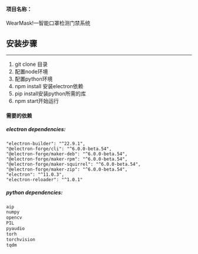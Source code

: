 #### **项目名称**：

WearMask!—智能口罩检测门禁系统

## 安装步骤

___

1. git clone 目录
2. 配置node环境
3. 配置python环境
4. npm install 安装electron依赖
5. pip install安装python所需的库
6. npm start开始运行

#### 需要的依赖

##### electron dependencies:

```
"electron-builder": "^22.9.1",
"@electron-forge/cli": "^6.0.0-beta.54",
"@electron-forge/maker-deb": "^6.0.0-beta.54",
"@electron-forge/maker-rpm": "^6.0.0-beta.54",
"@electron-forge/maker-squirrel": "^6.0.0-beta.54",
"@electron-forge/maker-zip": "^6.0.0-beta.54",
"electron": "^11.0.3",
"electron-reloader": "^1.0.1"
```

##### python dependencies:

```python
aip
numpy
opencv
PIL
pyaudio
torh
torchvision
tqdm
```

